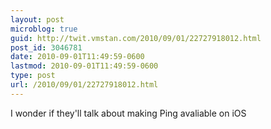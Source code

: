 ```yaml
---
layout: post
microblog: true
guid: http://twit.vmstan.com/2010/09/01/22727918012.html
post_id: 3046781
date: 2010-09-01T11:49:59-0600
lastmod: 2010-09-01T11:49:59-0600
type: post
url: /2010/09/01/22727918012.html
---
```

I wonder if they'll talk about making Ping avaliable on iOS
